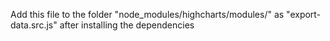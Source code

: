 Add this file to the folder "node_modules/highcharts/modules/" as "export-data.src.js" after installing the dependencies
